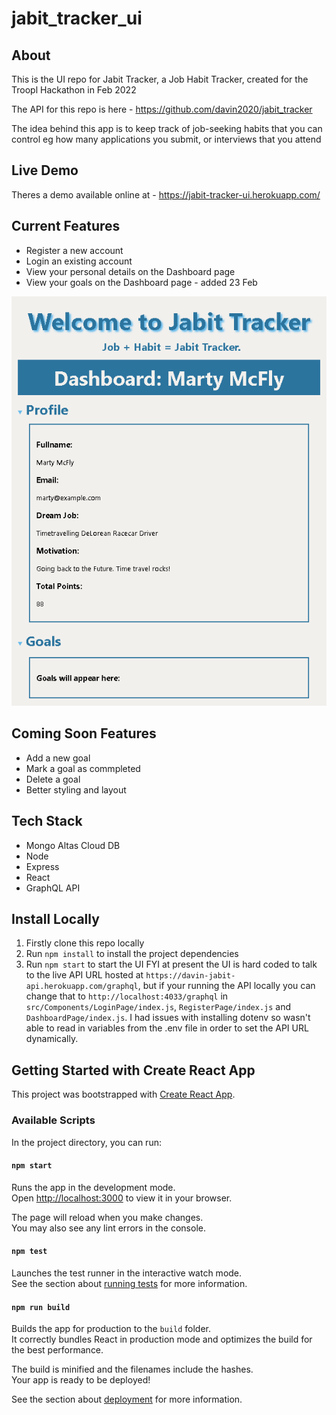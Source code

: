 # jabit_tracker_ui

## About
This is the UI repo for Jabit Tracker, a Job Habit Tracker, created for the Troopl Hackathon in Feb 2022

The API for this repo is here - https://github.com/davin2020/jabit_tracker

The idea behind this app is to keep track of job-seeking habits that you can control eg how many applications you submit, or interviews that you attend

## Live Demo
Theres a demo available online at - https://jabit-tracker-ui.herokuapp.com/

## Current Features
- Register a new account
- Login an existing account
- View your personal details on the Dashboard page
- View your goals on the Dashboard page - added 23 Feb

![User Dashboard](jabit_tracker_dashboard.png)
<!-- update image to show goals for Marty -->

## Coming Soon Features
- Add a new goal
- Mark a goal as commpleted
- Delete a goal
- Better styling and layout

## Tech Stack
- Mongo Altas Cloud DB
- Node
- Express
- React
- GraphQL API

## Install Locally
1) Firstly clone this repo locally
2) Run `npm install` to install the project dependencies
3) Run `npm start` to start the UI
FYI at present the UI is hard coded to talk to the live API URL hosted at `https://davin-jabit-api.herokuapp.com/graphql`, but if your running the API locally you can change that to `http://localhost:4033/graphql` in `src/Components/LoginPage/index.js`, `RegisterPage/index.js` and `DashboardPage/index.js`. I had issues with installing dotenv so wasn't able to read in variables from the .env file in order to set the API URL dynamically.


## Getting Started with Create React App

This project was bootstrapped with [Create React App](https://github.com/facebook/create-react-app).

### Available Scripts

In the project directory, you can run:

#### `npm start`

Runs the app in the development mode.\
Open [http://localhost:3000](http://localhost:3000) to view it in your browser.

The page will reload when you make changes.\
You may also see any lint errors in the console.

#### `npm test`

Launches the test runner in the interactive watch mode.\
See the section about [running tests](https://facebook.github.io/create-react-app/docs/running-tests) for more information.

#### `npm run build`

Builds the app for production to the `build` folder.\
It correctly bundles React in production mode and optimizes the build for the best performance.

The build is minified and the filenames include the hashes.\
Your app is ready to be deployed!

See the section about [deployment](https://facebook.github.io/create-react-app/docs/deployment) for more information.
